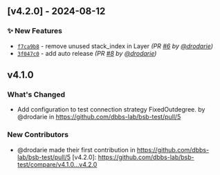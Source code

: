 ## [v4.2.0] - 2024-08-12
### :sparkles: New Features
- [`f7ca9b8`](https://github.com/dbbs-lab/bsb-test/commit/f7ca9b820d911e995db2dd690c73a5941b156cfb) - remove unused stack_index in Layer *(PR [#6](https://github.com/dbbs-lab/bsb-test/pull/6) by [@drodarie](https://github.com/drodarie))*
- [`3f047c0`](https://github.com/dbbs-lab/bsb-test/commit/3f047c01a3f92cbb944eb38aaa4b8129368c0770) - add auto release *(PR [#8](https://github.com/dbbs-lab/bsb-test/pull/8) by [@drodarie](https://github.com/drodarie))*


## v4.1.0

### What's Changed
* Add configuration to test connection strategy FixedOutdegree. by @drodarie in https://github.com/dbbs-lab/bsb-test/pull/5

### New Contributors
* @drodarie made their first contribution in https://github.com/dbbs-lab/bsb-test/pull/5
[v4.2.0]: https://github.com/dbbs-lab/bsb-test/compare/v4.1.0...v4.2.0
